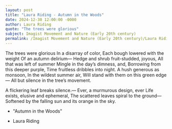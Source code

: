```yaml
---
layout: post
title: "Laura Riding - Autumn in the Woods"
date: 2024-12-30 12:00:00 -0000
author: Laura Riding
quote: "The trees were glorious"
subject: Imagist Movement and Nature (Early 20th century)
permalink: /Imagist Movement and Nature (Early 20th century)/Laura Riding/Laura Riding - Autumn in the Woods
---
```


The trees were glorious
In a disarray of color,
Each bough lowered with the weight
Of an autumn delirium—
Hedge and shrub fruit-studded, joyous,
All that was left of summer
Mingle in the day’s dimness, and,
Borrowing from this deeper purple,
Time fruitless dribbles into night. 
A hush generous as monsoon,
In the wildest summer air,
Will stand with them on this green edge—
All but silence in the tree’s movement.

A flickering leaf breaks silence.— 
Ever, a murmurous design, ever
Life exists, elusive and ephemeral,
The scattered leaves spiral to the ground—
Softened by the falling sun and its orange in the sky.

- "Autumn in the Woods"

- Laura Riding

